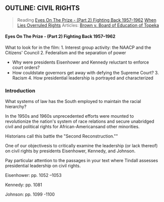 ## OUTLINE:  CIVIL RIGHTS

>Reading
[Eyes On The Prize - (Part 2) Fighting Back 1957–1962](https://www.youtube.com/watch?v=4D5xwC6M_Gk)
[When Lies Overruled Rights](https://www.nytimes.com/2017/02/17/opinion/when-lies-overruled-rights.html)
Articles: [Brown v. Board of Education of Topeka](https://drive.google.com/file/d/1knwEIHfFmaYuzJQI6slBYT97lPWIioyn/view)

#### Eyes On The Prize - (Part 2) Fighting Back 1957–1962
What to look for in the film:
1\. Interest group activity: the NAACP and the Citizens' Council
2\. Federalism and the separation of power
  + Why were presidents Eisenhower and Kennedy reluctant to enforce court orders?
  + How couldstate governors get away with defying the Supreme Court?
3\. Racism
4\. How presidential leadership is portrayed and characterized

### Introduction
What systems of law has the South employed to maintain the racial hierarchy?

In the 1950s and 1960s unprecedented efforts were mounted to revolutionize the nation's system of race relations and secure unabridged civil and political rights for African-Americansand other minorities.

Historians call this battle the "Second Reconstruction.""

One of our objectivesis to critically examine the leadership (or lack thereof) on civil rights by presidents Eisenhower, Kennedy, and Johnson.

Pay particular attention to the passages in your text where Tindall assesses presidential leadership on civil rights.

Eisenhower: pp. 1052 –1053

Kennedy:  pp. 1081

Johnson:  pp. 1099 -1100
